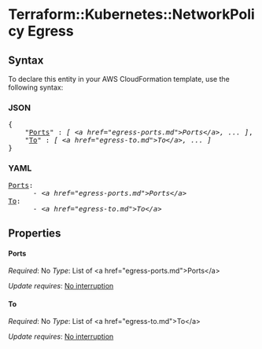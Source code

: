 # Terraform::Kubernetes::NetworkPolicy Egress

## Syntax

To declare this entity in your AWS CloudFormation template, use the following syntax:

### JSON

<pre>
{
    "<a href="#ports" title="Ports">Ports</a>" : <i>[ &lt;a href=&#34;egress-ports.md&#34;&gt;Ports&lt;/a&gt;, ... ]</i>,
    "<a href="#to" title="To">To</a>" : <i>[ &lt;a href=&#34;egress-to.md&#34;&gt;To&lt;/a&gt;, ... ]</i>
}
</pre>

### YAML

<pre>
<a href="#ports" title="Ports">Ports</a>: <i>
      - &lt;a href=&#34;egress-ports.md&#34;&gt;Ports&lt;/a&gt;</i>
<a href="#to" title="To">To</a>: <i>
      - &lt;a href=&#34;egress-to.md&#34;&gt;To&lt;/a&gt;</i>
</pre>

## Properties

#### Ports

_Required_: No
_Type_: List of &lt;a href=&#34;egress-ports.md&#34;&gt;Ports&lt;/a&gt;

_Update requires_: [No interruption](https://docs.aws.amazon.com/AWSCloudFormation/latest/UserGuide/using-cfn-updating-stacks-update-behaviors.html#update-no-interrupt)

#### To

_Required_: No
_Type_: List of &lt;a href=&#34;egress-to.md&#34;&gt;To&lt;/a&gt;

_Update requires_: [No interruption](https://docs.aws.amazon.com/AWSCloudFormation/latest/UserGuide/using-cfn-updating-stacks-update-behaviors.html#update-no-interrupt)

